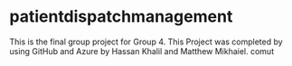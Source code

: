 ﻿# patientdispatchmanagement
This is the final group project for Group 4.  This Project was completed by using GitHub and Azure by Hassan Khalil and Matthew Mikhaiel.
comut
